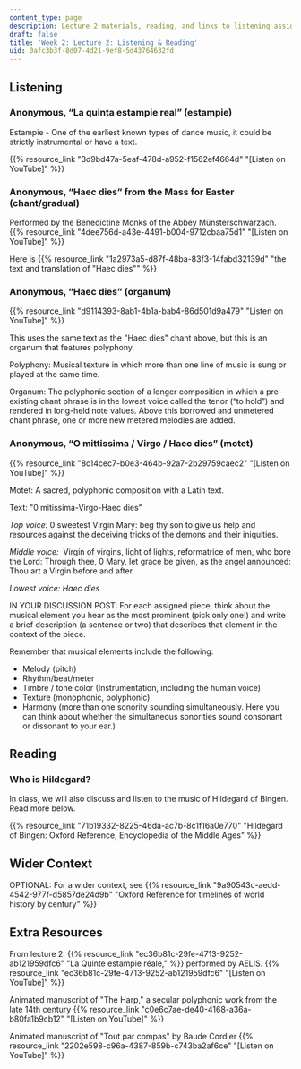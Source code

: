 ```yaml
---
content_type: page
description: Lecture 2 materials, reading, and links to listening assignments.
draft: false
title: 'Week 2: Lecture 2: Listening & Reading'
uid: 0afc3b3f-8d07-4d21-9ef8-5d43764632fd
---
```

## Listening

### Anonymous, “La quinta estampie real” (estampie)

Estampie - One of the earliest known types of dance music, it could be strictly instrumental or have a text. 

{{% resource_link "3d9bd47a-5eaf-478d-a952-f1562ef4664d" "[Listen on YouTube]" %}}

### Anonymous, “Haec dies” from the Mass for Easter (chant/gradual)

Performed by the Benedictine Monks of the Abbey Münsterschwarzach. {{% resource_link "4dee756d-a43e-4491-b004-9712cbaa75d1" "[Listen on YouTube]" %}} 

Here is {{% resource_link "1a2973a5-d87f-48ba-83f3-14fabd32139d" "the text and translation of \"Haec dies\"" %}} 

### Anonymous, “Haec dies” (organum)

{{% resource_link "d9114393-8ab1-4b1a-bab4-86d501d9a479" "Listen on YouTube]" %}}

This uses the same text as the "Haec dies" chant above, but this is an organum that features polyphony.

Polyphony: Musical texture in which more than one line of music is sung or played at the same time. 

Organum: The polyphonic section of a longer composition in which a pre-existing chant phrase is in the lowest voice called the tenor (“to hold”) and rendered in long-held note values. Above this borrowed and unmetered chant phrase, one or more new metered melodies are added.  

### Anonymous, “O mittissima / Virgo / Haec dies” (motet)

{{% resource_link "8c14cec7-b0e3-464b-92a7-2b29759caec2" "[Listen on YouTube]" %}}

Motet: A sacred, polyphonic composition with a Latin text.

Text: "0 mitissima-Virgo-Haec dies"

*Top voice:* 0 sweetest Virgin Mary: beg thy son to give us help and resources against the deceiving tricks of the demons and their iniquities.

*Middle voice:*  Virgin of virgins, light of lights, reformatrice of men, who bore the Lord: Through thee, 0 Mary, let grace be given, as the angel announced: Thou art a Virgin before and after.

*Lowest voice: Haec dies*

IN YOUR DISCUSSION POST: For each assigned piece, think about the musical element you hear as the most prominent (pick only one!) and write a brief description (a sentence or two) that describes that element in the context of the piece. 

Remember that musical elements include the following: 

- Melody (pitch)
- Rhythm/beat/meter 
- Timbre / tone color (Instrumentation, including the human voice) 
- Texture (monophonic, polyphonic) 
- Harmony (more than one sonority sounding simultaneously. Here you can think about whether the simultaneous sonorities sound consonant or dissonant to your ear.) 

## Reading

### Who is Hildegard?

In class, we will also discuss and listen to the music of Hildegard of Bingen. Read more below.

{{% resource_link "71b19332-8225-46da-ac7b-8c1f16a0e770" "Hildegard of Bingen: Oxford Reference, Encyclopedia of the Middle Ages" %}}

## Wider Context

OPTIONAL: For a wider context, see {{% resource_link "9a90543c-aedd-4542-977f-d5857de24d9b" "Oxford Reference for timelines of world history by century" %}} 

## Extra Resources

From lecture 2: {{% resource_link "ec36b81c-29fe-4713-9252-ab121959dfc6" "La Quinte estampie réale," %}} performed by AELIS. {{% resource_link "ec36b81c-29fe-4713-9252-ab121959dfc6" "[Listen on YouTube]" %}}

Animated manuscript of "The Harp," a secular polyphonic work from the late 14th century {{% resource_link "c0e6c7ae-de40-4168-a36a-b80fa1b9cb12" "[Listen on YouTube]" %}}

Animated manuscript of "Tout par compas" by Baude Cordier {{% resource_link "2202e598-c96a-4387-859b-c743ba2af6ce" "[Listen on YouTube]" %}}